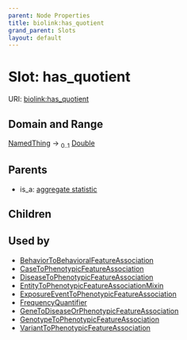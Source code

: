 ```yaml
---
parent: Node Properties
title: biolink:has_quotient
grand_parent: Slots
layout: default
---
```


# Slot: has_quotient




URI: [biolink:has_quotient](https://w3id.org/biolink/vocab/has_quotient)

## Domain and Range

[NamedThing](NamedThing.md) ->  <sub>0..1</sub> [Double](types/Double.md)

## Parents

 *  is_a: [aggregate statistic](aggregate_statistic.md)

## Children


## Used by

 * [BehaviorToBehavioralFeatureAssociation](BehaviorToBehavioralFeatureAssociation.md)
 * [CaseToPhenotypicFeatureAssociation](CaseToPhenotypicFeatureAssociation.md)
 * [DiseaseToPhenotypicFeatureAssociation](DiseaseToPhenotypicFeatureAssociation.md)
 * [EntityToPhenotypicFeatureAssociationMixin](EntityToPhenotypicFeatureAssociationMixin.md)
 * [ExposureEventToPhenotypicFeatureAssociation](ExposureEventToPhenotypicFeatureAssociation.md)
 * [FrequencyQuantifier](FrequencyQuantifier.md)
 * [GeneToDiseaseOrPhenotypicFeatureAssociation](GeneToDiseaseOrPhenotypicFeatureAssociation.md)
 * [GenotypeToPhenotypicFeatureAssociation](GenotypeToPhenotypicFeatureAssociation.md)
 * [VariantToPhenotypicFeatureAssociation](VariantToPhenotypicFeatureAssociation.md)

